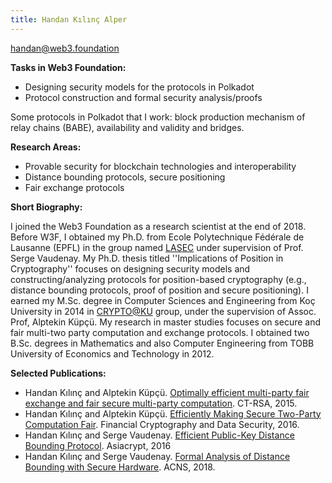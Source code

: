 ```yaml
---
title: Handan Kılınç Alper
---
```


<!-- <img style="float: right;" src="https://i.imgur.com/dNlMcBu.jpg" width = '160'/> -->

handan@web3.foundation

**Tasks in Web3 Foundation:**

* Designing security models for the protocols in Polkadot
* Protocol construction and formal security analysis/proofs

Some protocols in Polkadot that I work:  block production mechanism of relay chains (BABE), availability and validity and bridges.

**Research Areas:**

* Provable security for blockchain technologies and interoperability
* Distance bounding protocols, secure positioning
* Fair exchange protocols

**Short Biography:**

I joined the Web3 Foundation as a research scientist at the end of 2018. Before W3F, I obtained my Ph.D. from Ecole Polytechnique Fédérale de Lausanne (EPFL) in the group named [LASEC](https://lasec.epfl.ch/) under supervision of Prof. Serge Vaudenay. My Ph.D. thesis titled ''Implications of Position in Cryptography'' focuses on designing security models and constructing/analyzing protocols for position-based cryptography (e.g., distance bounding protocols, proof of position and secure positioning). I earned my M$.$Sc. degree in Computer Sciences and Engineering from Koç University in 2014 in [CRYPTO@KU](https://crypto.ku.edu.tr/) group, under the supervision of Assoc. Prof, Alptekin Küpçü. My research in master studies focuses on secure and fair multi-two party computation and exchange protocols. I obtained two B$.$Sc. degrees in Mathematics and also Computer Engineering from TOBB University of Economics and Technology in 2012.

**Selected Publications:**

* Handan Kılınç and Alptekin Küpçü. [Optimally efficient multi-party fair exchange and fair secure multi-party computation](https://eprint.iacr.org/2015/064.pdf). CT-RSA, 2015.
* Handan Kılınç and Alptekin Küpçü. [Efficiently Making Secure Two-Party Computation Fair](https://eprint.iacr.org/2014/896.pdf). Financial Cryptography and Data Security, 2016.
* Handan Kılınç and Serge Vaudenay. [Efficient Public-Key Distance Bounding Protocol](https://link.springer.com/chapter/10.1007/978-3-662-53890-6_29). Asiacrypt, 2016
* Handan Kılınç and Serge Vaudenay. [Formal Analysis of Distance Bounding with Secure Hardware](https://infoscience.epfl.ch/record/256167). ACNS, 2018.
